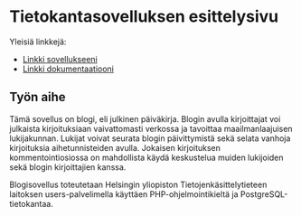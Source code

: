 # Tietokantasovelluksen esittelysivu

Yleisiä linkkejä:

* [Linkki sovellukseeni](http://piiahart.users.cs.helsinki.fi/tsoha/)
* [Linkki dokumentaatiooni](https://github.com/Piia/Blogi/blob/master/doc/dokumentaatio.pdf)

## Työn aihe

Tämä sovellus on blogi, eli julkinen päiväkirja. Blogin avulla kirjoittajat voi julkaista kirjoituksiaan vaivattomasti verkossa ja tavoittaa maailmanlaajuisen lukijakunnan. Lukijat voivat seurata blogin päivittymistä sekä selata vanhoja kirjoituksia aihetunnisteiden avulla. Jokaisen kirjoituksen kommentointiosiossa on mahdollista käydä keskustelua muiden lukijoiden sekä blogin kirjoittajien kanssa. 

Blogisovellus toteutetaan Helsingin yliopiston Tietojenkäsittelytieteen laitoksen users-palvelimella käyttäen PHP-ohjelmointikieltä ja PostgreSQL-tietokantaa. 
